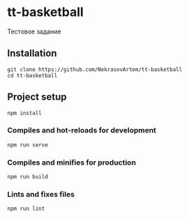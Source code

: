 # tt-basketball

Тестовое задание

## Installation

```
git clone https://github.com/NekrasovArtem/tt-basketball
cd tt-basketball
```

## Project setup

```
npm install
```

### Compiles and hot-reloads for development

```
npm run serve
```

### Compiles and minifies for production

```
npm run build
```

### Lints and fixes files

```
npm run lint
```
